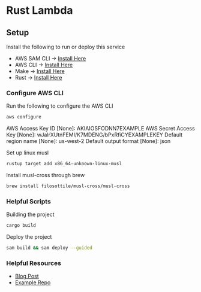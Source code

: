# Rust Lambda

## Setup
Install the following to run or deploy this service
- AWS SAM CLI -> [Install Here](https://docs.aws.amazon.com/serverless-application-model/latest/developerguide/serverless-sam-cli-install.html)
- AWS CLI -> [Install Here](https://docs.aws.amazon.com/cli/latest/userguide/install-cliv2.html)
- Make -> [Install Here](http://ftp.gnu.org/gnu/make/)
- Rust -> [Install Here](https://www.rust-lang.org/tools/install)

### Configure AWS CLI
Run the following to configure the AWS CLI

```bash
aws configure
```

AWS Access Key ID [None]: AKIAIOSFODNN7EXAMPLE
AWS Secret Access Key [None]: wJalrXUtnFEMI/K7MDENG/bPxRfiCYEXAMPLEKEY
Default region name [None]: us-west-2
Default output format [None]: json

Set up linux musl
```bash
rustup target add x86_64-unknown-linux-musl
```

Install musl-cross through brew
```bash
brew install filosottile/musl-cross/musl-cross
```

### Helpful Scripts
Building the project
```bash
cargo build
```

Deploy the project
```bash
sam build && sam deploy --guided
```

### Helpful Resources
- [Blog Post](https://dev.to/rad_val_/aws-lambda-rust-292g)
- [Example Repo](https://github.com/valentinradu/rust-aws-lambda-example/blob/master/Cargo.toml)
